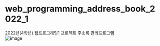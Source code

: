 # web_programming_address_book_2022_1
2022년(4학년) 웹프로그래밍1 프로젝트 주소록 관리프로그램  
![image](https://user-images.githubusercontent.com/95518178/174507519-d7e165a3-db03-4642-bc1f-fa17ea9e469c.png)

